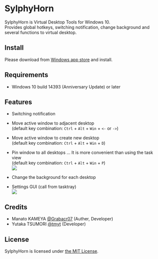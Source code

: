 # SylphyHorn

SylphyHorn is Virtual Desktop Tools for Windows 10.  
Provides global hotkeys, switching notification, change background and several functions to virtual desktop.


## Install

Please download from [Windows app store](https://www.microsoft.com/store/apps/9nblggh58t01) and install.


## Requirements

* Windows 10 build 14393 (Anniversary Update) or later


## Features

* Switching notification
<!-- ![](https://cloud.githubusercontent.com/assets/1779073/19052151/a6be54ac-89f0-11e6-8936-9bcc2aafc1d5.gif) -->

* Move active window to adjacent desktop  
(default key combination: `Ctrl` + `Alt` + `Win` + `<-` or `->`)
<!-- ![](https://cloud.githubusercontent.com/assets/1779073/19051476/22e49daa-89ee-11e6-8fe2-9734f2714871.gif) -->

* Move active window to create new desktop  
(default key combination: `Ctrl` + `Alt` + `Win` + `D`)

* Pin window to all desktops ... It is more convenient than using the task view  
(default key combination: `Ctrl` + `Alt` + `Win` + `P`)  
![](https://cloud.githubusercontent.com/assets/1779073/19052776/10050fbc-89f3-11e6-8aa9-6725424d5fca.gif)

* Change the background for each desktop

* Settings GUI (call from tasktray)  
![](https://cloud.githubusercontent.com/assets/1779073/19053583/80ba020a-89f6-11e6-9624-2a3564e66adc.png)


## Credits

* Manato KAMEYA [@Grabacr07](https://twitter.com/Grabacr07) (Auther, Developer)
* Yutaka TSUMORI [@tmyt](https://twitter.com/tmyt) (Developer)


## License

SylphyHorn is licensed under [the MIT License](LICENSE.txt).
